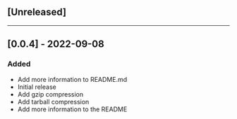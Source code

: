 ## [Unreleased]

---

## [0.0.4] - 2022-09-08
### Added
- Add more information to README.md
- Initial release
- Add gzip compression
- Add tarball compression
- Add more information to the README
